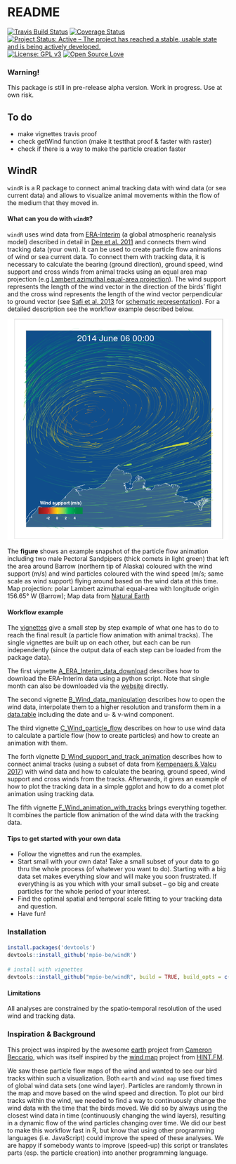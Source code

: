 README
================

[![Travis Build Status](https://travis-ci.org/mpio-be/windR.svg?branch=master)](https://travis-ci.org/mpio-be/windR) [![Coverage Status](https://img.shields.io/codecov/c/github/mpio-be/windR/master.svg)](https://codecov.io/github/mpio-be/windR?branch=master) [![Project Status: Active – The project has reached a stable, usable state and is being actively developed.](http://www.repostatus.org/badges/latest/active.svg)](http://www.repostatus.org/#active) [![License: GPL v3](https://img.shields.io/badge/License-GPL%20v3-blue.svg)](https://www.gnu.org/licenses/gpl-3.0) [![Open Source Love](https://badges.frapsoft.com/os/v2/open-source.png?v=103)](https://opensource.org/)

### Warning!

This package is still in pre-release alpha version. Work in progress. Use at own risk.

To do
-----

-   make vignettes travis proof
-   check getWind function (make it testthat proof & faster with raster)
-   check if there is a way to make the particle creation faster

WindR
-----

`windR` is a R package to connect animal tracking data with wind data (or sea current data) and allows to visualize animal movements within the flow of the medium that they moved in.

#### What can you do with `windR`?

`windR` uses wind data from [ERA-Interim](https://www.ecmwf.int/en/forecasts/datasets/reanalysis-datasets/era-interim) (a global atmospheric reanalysis model) described in detail in [Dee et al. 2011](https://rmets.onlinelibrary.wiley.com/doi/abs/10.1002/qj.828) and connects them wind tracking data (your own). It can be used to create particle flow animations of wind or sea current data. To connect them with tracking data, it is necessary to calculate the bearing (ground direction), ground speed, wind support and cross winds from animal tracks using an equal area map projection (e.g.[Lambert azimuthal equal-area projection](https://en.wikipedia.org/wiki/Lambert_azimuthal_equal-area_projection)). The wind support represents the length of the wind vector in the direction of the birds’ flight and the cross wind represents the length of the wind vector perpendicular to ground vector (see [Safi et al. 2013](https://movementecologyjournal.biomedcentral.com/articles/10.1186/2051-3933-1-4) for [schematic representation](http://media.springernature.com/full/springer-static/image/art%3A10.1186%2F2051-3933-1-4/MediaObjects/40462_2013_Article_4_Fig1_HTML.jpg)). For a detailed description see the workflow example described below.

![](man/figures/README-unnamed-chunk-2-1.png)

The **figure** shows an example snapshot of the particle flow animation including two male Pectoral Sandpipers (thick comets in light green) that left the area around Barrow (northern tip of Alaska) coloured with the wind support (m/s) and wind particles coloured with the wind speed (m/s; same scale as wind support) flying around based on the wind data at this time. Map projection: polar Lambert azimuthal equal-area with longitude origin 156.65° W (Barrow); Map data from [Natural Earth](http://www.naturalearthdata.com)

#### Workflow example

The [vignettes](http://r-pkgs.had.co.nz/vignettes.html) give a small step by step example of what one has to do to reach the final result (a particle flow animation with animal tracks). The single vignettes are built up on each other, but each can be run independently (since the output data of each step can be loaded from the package data).

The first vignette [A\_ERA\_Interim\_data\_download](insert%20link%20to%20html) describes how to download the ERA-Interim data using a python script. Note that single month can also be downloaded via the [website](http://apps.ecmwf.int/datasets/data/interim-full-daily/levtype=sfc/) directly.

The second vignette [B\_Wind\_data\_manipulation](insert%20link%20to%20html) describes how to open the wind data, interpolate them to a higher resolution and transform them in a [data.table](https://cran.r-project.org/web/packages/data.table/vignettes/datatable-intro.html) including the date and u- & v-wind component.

The third vignette [C\_Wind\_particle\_flow](insert%20link%20to%20html) describes on how to use wind data to calculate a particle flow (how to create particles) and how to create an animation with them.

The forth vignette [D\_Wind\_support\_and\_track\_animation](insert%20link%20to%20html) describes how to connect animal tracks (using a subset of data from [Kempenaers & Valcu 2017](https://www.nature.com/articles/nature20813)) with wind data and how to calculate the bearing, ground speed, wind support and cross winds from the tracks. Afterwards, it gives an example of how to plot the tracking data in a simple ggplot and how to do a comet plot animation using tracking data.

The fifth vignette [F\_Wind\_animation\_with\_tracks](insert%20link%20to%20html) brings everything together. It combines the particle flow animation of the wind data with the tracking data.

#### Tips to get started with your own data

-   Follow the vignettes and run the examples.
-   Start small with your own data! Take a small subset of your data to go thru the whole process (of whatever you want to do). Starting with a big data set makes everything slow and will make you soon frustrated. If everything is as you which with your small subset – go big and create particles for the whole period of your interest.
-   Find the optimal spatial and temporal scale fitting to your tracking data and question.
-   Have fun!

### Installation

``` r
install.packages('devtools')
devtools::install_github('mpio-be/windR')

# install with vignettes
devtools::install_github("mpio-be/windR", build = TRUE, build_opts = c("--no-resave-data", "--no-manual"))
```

#### Limitations

All analyses are constrained by the spatio-temporal resolution of the used wind and tracking data.

### Inspiration & Background

This project was inspired by the awesome [earth](https://earth.nullschool.net/) project from [Cameron Beccario](https://github.com/cambecc), which was itself inspired by the [wind map](http://hint.fm/wind) project from [HINT.FM](http://hint.fm/).

We saw these particle flow maps of the wind and wanted to see our bird tracks within such a visualization. Both `earth` and `wind map` use fixed times of global wind data sets (one wind layer). Particles are randomly thrown in the map and move based on the wind speed and direction. To plot our bird tracks within the wind, we needed to find a way to continuously change the wind data with the time that the birds moved. We did so by always using the closest wind data in time (continuously changing the wind layers), resulting in a dynamic flow of the wind particles changing over time. We did our best to make this workflow fast in R, but know that using other programming languages (i.e. JavaScript) could improve the speed of these analyses. We are happy if somebody wants to improve (speed-up) this script or translates parts (esp. the particle creation) into another programming language.
